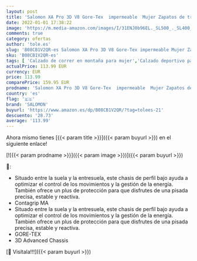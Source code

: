 ```yaml
---
layout: post
title: 'Salomon XA Pro 3D V8 Gore-Tex  impermeable  Mujer Zapatos de trail running  Verde  Balsam Green/Green Gables/Pastel Turquoise   41 ⅓ EU'
date: 2022-01-01 17:38:22
image: 'https://m.media-amazon.com/images/I/31ENJ0b96EL._SL500_._SL400_.jpg'
comments: true
category: ofertas
author: 'tole.es'
slug: 'B08CB1V2QR-es Salomon XA Pro 3D V8 Gore-Tex impermeable Mujer Zapatos de...'
sku: 'B08CB1V2QR-es'
tags: [ 'Calzado de correr en montaña para mujer','Calzado deportivo para mujer','Calzados de running para mujer','Zapatillas y calzado deportivo para mujer','Zapatos','Zapatos para mujer','Zapatos y complementos','salomon','zapatos', ]
actualPrice: 113.99 EUR
currency: EUR
price: 113.99
comparePrice: 159.95 EUR
prodname: 'Salomon XA Pro 3D V8 Gore-Tex  impermeable  Mujer Zapatos de trail running  Verde  Balsam Green/Green Gables/Pastel Turquoise   41 ⅓ EU'
country: 'es'
flag: '🇪🇸'
brand: 'SALOMON'
buyurl: 'https://www.amazon.es/dp/B08CB1V2QR/?tag=tolees-21'
descuento: '28.73'
average: '113.99'
---
```


Ahora mismo tienes [{{< param title >}}]({{< param buyurl >}}) en el siguiente enlace!

[![{{< param prodname >}}]({{< param image >}})]({{< param buyurl >}})

🔎:

- Situado entre la suela y la entresuela, este chasis de perfil bajo ayuda a optimizar el control de los movimientos y la gestión de la energía. También ofrece un plus de protección para que disfrutes de una pisada precisa, estable y reactiva.
- Contagrip MA
- Situado entre la suela y la entresuela, este chasis de perfil bajo ayuda a optimizar el control de los movimientos y la gestión de la energía. También ofrece un plus de protección para que disfrutes de una pisada precisa, estable y reactiva.
- GORE-TEX
- 3D Advanced Chassis

[🛒 Visítala!!!]({{< param buyurl >}})
